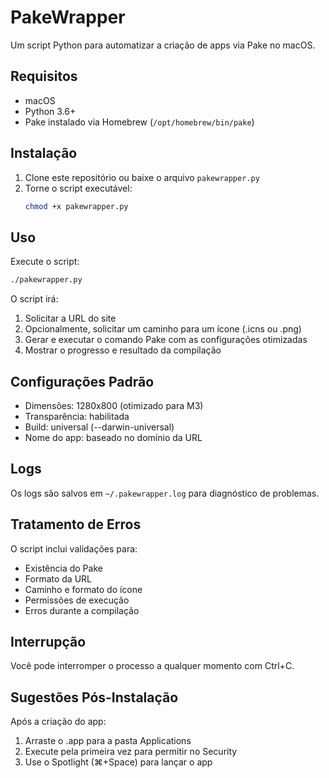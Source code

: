 # PakeWrapper

Um script Python para automatizar a criação de apps via Pake no macOS.

## Requisitos

- macOS
- Python 3.6+
- Pake instalado via Homebrew (`/opt/homebrew/bin/pake`)

## Instalação

1. Clone este repositório ou baixe o arquivo `pakewrapper.py`
2. Torne o script executável:
   ```bash
   chmod +x pakewrapper.py
   ```

## Uso

Execute o script:
```bash
./pakewrapper.py
```

O script irá:
1. Solicitar a URL do site
2. Opcionalmente, solicitar um caminho para um ícone (.icns ou .png)
3. Gerar e executar o comando Pake com as configurações otimizadas
4. Mostrar o progresso e resultado da compilação

## Configurações Padrão

- Dimensões: 1280x800 (otimizado para M3)
- Transparência: habilitada
- Build: universal (--darwin-universal)
- Nome do app: baseado no domínio da URL

## Logs

Os logs são salvos em `~/.pakewrapper.log` para diagnóstico de problemas.

## Tratamento de Erros

O script inclui validações para:
- Existência do Pake
- Formato da URL
- Caminho e formato do ícone
- Permissões de execução
- Erros durante a compilação

## Interrupção

Você pode interromper o processo a qualquer momento com Ctrl+C.

## Sugestões Pós-Instalação

Após a criação do app:
1. Arraste o .app para a pasta Applications
2. Execute pela primeira vez para permitir no Security
3. Use o Spotlight (⌘+Space) para lançar o app 
